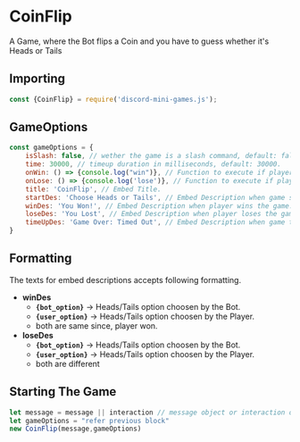 # CoinFlip
A Game, where the Bot flips a Coin and you have to guess whether it's Heads or Tails

## Importing
```js
const {CoinFlip} = require('discord-mini-games.js');
```
## GameOptions
```js
const gameOptions = {
    isSlash: false, // wether the game is a slash command, default: false.
    time: 30000, // timeup duration in milliseconds, default: 30000.
    onWin: () => {console.log("win")}, // Function to execute if player wins the game.
    onLose: () => {console.log('lose')}, // Function to execute if player loses the game.
    title: 'CoinFlip', // Embed Title.
    startDes: 'Choose Heads or Tails', // Embed Description when game starts.
    winDes: 'You Won!', // Embed Description when player wins the game.
    loseDes: 'You Lost', // Embed Description when player loses the game.
    timeUpDes: 'Game Over: Timed Out', // Embed Description when game times out.
}
```
## Formatting
The texts for embed descriptions accepts following formatting.
- **winDes**
  - **`{bot_option}`** -> Heads/Tails option choosen by the Bot.
  - **`{user_option}`** -> Heads/Tails option choosen by the Player.
  - both are same since, player won.
- **loseDes**
  - **`{bot_option}`** -> Heads/Tails option choosen by the Bot.
  - **`{user_option}`** -> Heads/Tails option choosen by the Player.
  - both are different

## Starting The Game
```js
let message = message || interaction // message object or interaction object
let gameOptions = "refer previous block"
new CoinFlip(message,gameOptions)
```